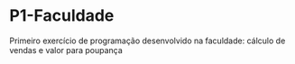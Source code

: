 # P1-Faculdade
Primeiro exercício de programação desenvolvido na faculdade: cálculo de vendas e valor para poupança
